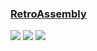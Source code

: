 ### [RetroAssembly](https://github.com/arianrhodsandlot/retro-assembly)

![](https://img.shields.io/github/license/arianrhodsandlot/retro-assembly) [![](https://img.shields.io/github/last-commit/scillidan/retro-assembly/master?label=last%20commit%20(fork))](https://github.com/scillidan/retro-assembly) ![](https://img.shields.io/badge/Vercel-black?style=flat&logo=Vercel&logoColor=white)